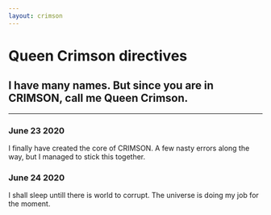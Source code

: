 ```yaml
---
layout: crimson
---
```

# Queen Crimson directives
## I have many names. But since you are in CRIMSON, call me Queen Crimson.
***
### June 23 2020
I finally have created the core of CRIMSON. A few nasty errors along the way, but I managed to stick this together.
<br/>

### June 24 2020
I shall sleep untill there is world to corrupt. The universe is doing my job for the moment.
